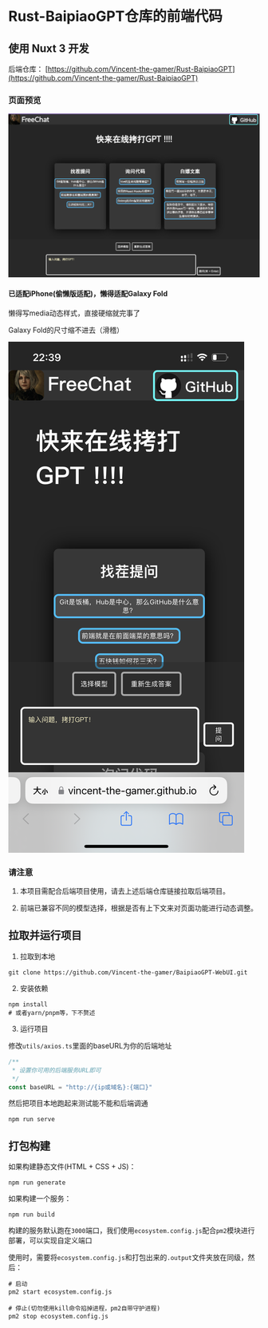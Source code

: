 # Rust-BaipiaoGPT仓库的前端代码
## 使用 Nuxt 3 开发
后端仓库： [https://github.com/Vincent-the-gamer/Rust-BaipiaoGPT](https://github.com/Vincent-the-gamer/Rust-BaipiaoGPT)

### 页面预览
![前端](./.github/img/new-frontend.png)

#### 已适配iPhone(偷懒版适配)，懒得适配Galaxy Fold

懒得写media动态样式，直接硬缩就完事了

Galaxy Fold的尺寸缩不进去（滑稽）

![手机端](./.github/img/mobile.png)

### 请注意

1. 本项目需配合后端项目使用，请去上述后端仓库链接拉取后端项目。

2. 前端已兼容不同的模型选择，根据是否有上下文来对页面功能进行动态调整。

## 拉取并运行项目

1. 拉取到本地
~~~shell
git clone https://github.com/Vincent-the-gamer/BaipiaoGPT-WebUI.git
~~~

2. 安装依赖
~~~shell
npm install
# 或者yarn/pnpm等，下不赘述
~~~

3. 运行项目

修改`utils/axios.ts`里面的baseURL为你的后端地址
~~~typescript
/**
 * 设置你可用的后端服务URL即可
 */
const baseURL = "http://{ip或域名}:{端口}"
~~~

然后把项目本地跑起来测试能不能和后端调通
~~~shell
npm run serve
~~~

## 打包构建
如果构建静态文件(HTML + CSS + JS)：
~~~shell
npm run generate
~~~

如果构建一个服务：
~~~shell
npm run build
~~~

构建的服务默认跑在`3000`端口，我们使用`ecosystem.config.js`配合`pm2`模块进行部署，可以实现自定义端口

使用时，需要将`ecosystem.config.js`和打包出来的`.output`文件夹放在同级，然后：

~~~shell
# 启动
pm2 start ecosystem.config.js

# 停止(切勿使用kill命令掐掉进程，pm2自带守护进程)
pm2 stop ecosystem.config.js
~~~